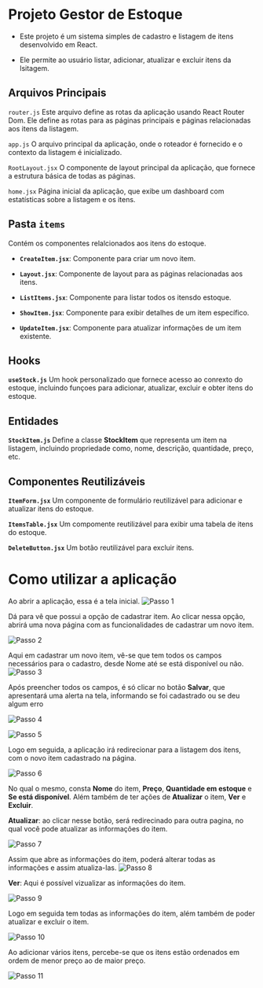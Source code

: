 # Projeto Gestor de Estoque

- Este projeto é um sistema simples de cadastro e listagem de itens desenvolvido em React. 

- Ele permite ao usuário listar, adicionar, atualizar e excluir itens da lsitagem.

## Arquivos Principais

`router.js`
 Este arquivo define as rotas da aplicação usando React Router Dom. Ele define as rotas para as páginas principais e páginas relacionadas aos itens da listagem.

 `app.js`
 O arquivo principal da aplicação, onde o roteador é fornecido e o contexto da listagem é inicializado.
 
 `RootLayout.jsx` O componente de layout principal da aplicação, que fornece a estrutura básica de todas as páginas.

`home.jsx` Página inicial da aplicação, que exibe um dashboard com estatísticas sobre a listagem e os itens.

## Pasta `items` 
Contém os componentes relalcionados aos itens do estoque.
    
- **`CreateItem.jsx`**: Componente para criar um novo item.
    
- **`Layout.jsx`**: Componente de layout para as páginas relacionadas aos itens.

- **`ListItems.jsx`**: Componente para listar todos os itensdo estoque.

- **`ShowItem.jsx`**: Componente para exibir detalhes de um item específico.

- **`UpdateItem.jsx`**: Componente para atualizar informações de um item existente.

## Hooks
**`useStock.js`**
Um hook personalizado que fornece acesso ao conrexto do estoque, incluindo funçoes para adicionar, atualizar, excluir e obter itens do estoque.

## Entidades

**`StockItem.js`**
Define a classe **StockItem** que representa um item na listagem, incluindo propriedade como, nome, descrição, quantidade, preço, etc.

## Componentes Reutilizáveis

**`ItemForm.jsx`**
Um componente de formulário reutilizável para adicionar e atualizar itens do estoque.

**`ItemsTable.jsx`**
Um compomente reutilizável para exibir uma tabela de itens do estoque.

**`DeleteButton.jsx`**
Um botão reutilizável para excluir itens.

# Como utilizar a aplicação

 Ao abrir a aplicação, essa é a tela inicial.
![Passo 1](/img/passo1.png)

 Dá para vê que possui a opção de cadastrar item. Ao clicar nessa opção, abrirá uma nova página com as funcionalidades de cadastrar um novo item. 


![Passo 2](/img/passo2.png)

Aqui em cadastrar um novo item, vê-se que tem todos os campos necessários para o cadastro, desde Nome até se está disponível ou não. 
![Passo 3](/img/passo3.png)

Após preencher todos os campos, é só clicar no botão **Salvar**, que apresentará uma alerta na tela, informando se foi cadastrado ou se deu algum erro

![Passo 4](/img/passo4.png)

![Passo 5](/img/passo5.png)

Logo em seguida, a aplicação irá redirecionar para a listagem dos itens, com o novo item cadastrado na página.

![Passo 6](/img/passo6.png)

No qual o mesmo, consta **Nome** do item, **Preço**, **Quantidade em estoque** e **Se está disponível**. Além também de ter ações de **Atualizar** o item, **Ver** e **Excluir**.

**Atualizar**:  ao clicar nesse botão, será redirecinado para outra pagina, no qual você pode atualizar as informações do item.

![Passo 7](/img/passo7.png)

Assim que abre as informações do item, poderá alterar todas as informações e assim atualiza-las.
![Passo 8](/img/passo8.png)

**Ver**: Aqui é possível vizualizar as informações do item.

![Passo 9](/img/passo9.png)

Logo em seguida tem todas as informações do item, além também de poder atualizar e excluir o item.

![Passo 10](/img/passo10.png)

Ao adicionar vários itens, percebe-se que os itens estão ordenados em ordem de menor preço ao de maior preço.

![Passo 11](/img/passo11.png)
